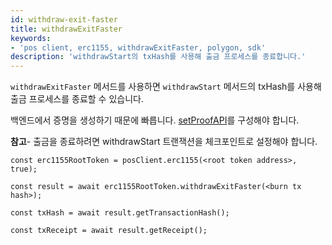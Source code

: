 ```yaml
---
id: withdraw-exit-faster
title: withdrawExitFaster
keywords:
- 'pos client, erc1155, withdrawExitFaster, polygon, sdk'
description: 'withdrawStart의 txHash를 사용해 출금 프로세스를 종료합니다.'
---
```


`withdrawExitFaster` 메서드를 사용하면 `withdrawStart` 메서드의 txHash를 사용해 출금 프로세스를 종료할 수 있습니다.

백엔드에서 증명을 생성하기 때문에 빠릅니다. [setProofAPI](/docs/develop/ethereum-polygon/matic-js/set-proof-api)를 구성해야 합니다.

**참고**- 출금을 종료하려면 withdrawStart 트랜잭션을 체크포인트로 설정해야 합니다.

```
const erc1155RootToken = posClient.erc1155(<root token address>, true);

const result = await erc1155RootToken.withdrawExitFaster(<burn tx hash>);

const txHash = await result.getTransactionHash();

const txReceipt = await result.getReceipt();

```
